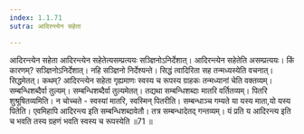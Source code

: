 ```yaml
---
index: 1.1.71
sutra: आदिरन्त्येन सहेता

---
```

 आदिरन्त्येन सहेता आदिरन्त्येन सहेतेत्यसम्प्रत्ययः सञ्ज्ञिनोऽनिर्देशात्। आदिरन्त्येन सहेतेति असम्प्रत्ययः। किं कारणम्? सञ्ज्ञिनोऽनिर्देशात्। नहि सञ्ज्ञिनो निर्देश्यन्ते। सिद्धं त्वादिरिता सह तन्मध्यस्येति वचनात्। सिद्धमेतत्। कथम्? आदिरन्त्येन सहेता गृह्यमाणः स्वस्य च रूपस्य ग्राहकः तन्मध्यानां चेति वक्तव्यम्। सम्बन्धिशब्दैर्वा तुल्यम्। सम्बन्धिशब्दैर्वा तुल्यमेतत्। तद्यथा सम्बन्धिशब्दाः मातरि वर्तितव्यम्। पितरि शुश्रूषितव्यमिति। न चोच्चते -  स्वस्यां मातरि, स्वस्मिन् पितरीति। सम्बन्धाञ्च गम्यते या यस्य माता,यो यस्य पितेति। एवमिहापि आदिरन्त्य इति सम्बन्धिशब्दावेतौ। तत्र सम्बन्धादेतद् गन्तव्यम्। यं प्रति य आदिरन्त्य इति च भवति तस्य ग्रहणं भवति स्वस्य च रूपस्येति ॥71 ॥ 